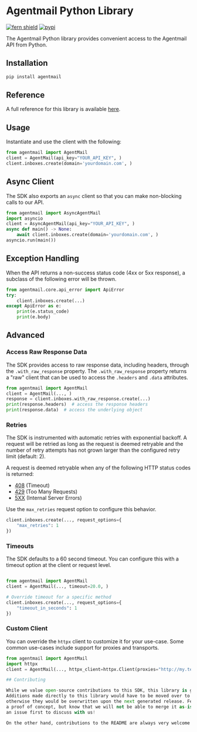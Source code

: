 # Agentmail Python Library

[![fern shield](https://img.shields.io/badge/%F0%9F%8C%BF-Built%20with%20Fern-brightgreen)](https://buildwithfern.com?utm_source=github&utm_medium=github&utm_campaign=readme&utm_source=https%3A%2F%2Fgithub.com%2Fagentmail-to%2Fagentmail-python)
[![pypi](https://img.shields.io/pypi/v/agentmail)](https://pypi.python.org/pypi/agentmail)

The Agentmail Python library provides convenient access to the Agentmail API from Python.

## Installation

```sh
pip install agentmail
```

## Reference

A full reference for this library is available [here](./reference.md).

## Usage

Instantiate and use the client with the following:

```python
from agentmail import AgentMail
client = AgentMail(api_key="YOUR_API_KEY", )
client.inboxes.create(domain='yourdomain.com', )
```

## Async Client

The SDK also exports an `async` client so that you can make non-blocking calls to our API.

```python
from agentmail import AsyncAgentMail
import asyncio
client = AsyncAgentMail(api_key="YOUR_API_KEY", )
async def main() -> None:
    await client.inboxes.create(domain='yourdomain.com', )
asyncio.run(main())
```

## Exception Handling

When the API returns a non-success status code (4xx or 5xx response), a subclass of the following error
will be thrown.

```python
from agentmail.core.api_error import ApiError
try:
    client.inboxes.create(...)
except ApiError as e:
    print(e.status_code)
    print(e.body)
```

## Advanced

### Access Raw Response Data

The SDK provides access to raw response data, including headers, through the `.with_raw_response` property.
The `.with_raw_response` property returns a "raw" client that can be used to access the `.headers` and `.data` attributes.

```python
from agentmail import AgentMail
client = AgentMail(..., )
response = client.inboxes.with_raw_response.create(...)
print(response.headers)  # access the response headers
print(response.data)  # access the underlying object
```

### Retries

The SDK is instrumented with automatic retries with exponential backoff. A request will be retried as long
as the request is deemed retryable and the number of retry attempts has not grown larger than the configured
retry limit (default: 2).

A request is deemed retryable when any of the following HTTP status codes is returned:

- [408](https://developer.mozilla.org/en-US/docs/Web/HTTP/Status/408) (Timeout)
- [429](https://developer.mozilla.org/en-US/docs/Web/HTTP/Status/429) (Too Many Requests)
- [5XX](https://developer.mozilla.org/en-US/docs/Web/HTTP/Status/500) (Internal Server Errors)

Use the `max_retries` request option to configure this behavior.

```python
client.inboxes.create(..., request_options={
    "max_retries": 1
})
```

### Timeouts

The SDK defaults to a 60 second timeout. You can configure this with a timeout option at the client or request level.

```python

from agentmail import AgentMail
client = AgentMail(..., timeout=20.0, )

# Override timeout for a specific method
client.inboxes.create(..., request_options={
    "timeout_in_seconds": 1
})
```

### Custom Client

You can override the `httpx` client to customize it for your use-case. Some common use-cases include support for proxies
and transports.

```python
from agentmail import AgentMail
import httpx
client = AgentMail(..., httpx_client=httpx.Client(proxies="http://my.test.proxy.example.com", transport=httpx.HTTPTransport(local_address="0.0.0.0"), ))```

## Contributing

While we value open-source contributions to this SDK, this library is generated programmatically.
Additions made directly to this library would have to be moved over to our generation code,
otherwise they would be overwritten upon the next generated release. Feel free to open a PR as
a proof of concept, but know that we will not be able to merge it as-is. We suggest opening
an issue first to discuss with us!

On the other hand, contributions to the README are always very welcome!

